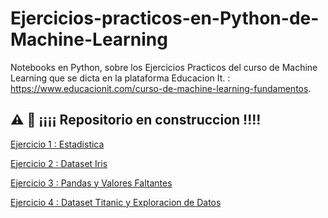 # Ejercicios-practicos-en-Python-de-Machine-Learning

Notebooks en Python, sobre los Ejercicios Practicos del curso de Machine Learning que se dicta en la plataforma Educacion It. : https://www.educacionit.com/curso-de-machine-learning-fundamentos.


## ⚠️ 🚧 ¡¡¡¡ Repositorio en construccion !!!!


[Ejercicio 1 : Estadistica](https://github.com/GermanPLS/Ejercicios-practicos-en-Python-de-Machine-Learning/blob/81eaa1c6fc90c2b05b7c89546a1844760bc7763c/Estadistica%20-%20Probabilidad/Ejercicio%201%20-%20Estadistica.ipynb)

[Ejercicio 2 : Dataset Iris](https://github.com/GermanPLS/Ejercicios-practicos-en-Python-de-Machine-Learning/blob/bb453726dcf994af874e749b87f3255f2e98073b/Dataset%20Iris/Ejercicio%202%20-%20Iris.ipynb)

[Ejercicio 3 : Pandas y Valores Faltantes](https://github.com/GermanPLS/Ejercicios-practicos-en-Python-de-Machine-Learning/blob/5ae317dd118af2b764d50f355de0c899b4f1bef8/Pandas%20y%20Valores%20Faltandes/Ejercicio%203%20-%20Pandas_y_Valores_Faltandes.ipynb)


[Ejercicio 4 : Dataset Titanic y Exploracion de Datos](https://github.com/GermanPLS/Ejercicios-practicos-en-Python-de-Machine-Learning/blob/c2a9943f01e3b2d3301c4a81334882a3f183a33e/dataset%20titanic/Titanic_Exploraci%C3%B3n_de_datos.ipynb)
